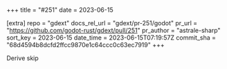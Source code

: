 +++
title = "#251"
date = 2023-06-15

[extra]
repo = "gdext"
docs_rel_url = "gdext/pr-251/godot"
pr_url = "https://github.com/godot-rust/gdext/pull/251"
pr_author = "astrale-sharp"
sort_key = 2023-06-15
date_time = 2023-06-15T07:19:57Z
commit_sha = "68d4594b8dcfd2ffcc9870e1c64ccc0c63ec7919"
+++

Derive skip
